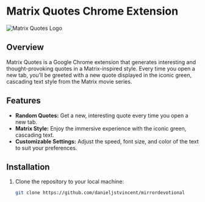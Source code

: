 # Matrix Quotes Chrome Extension

![Matrix Quotes Logo](path/to/logo.png)

## Overview
Matrix Quotes is a Google Chrome extension that generates interesting and thought-provoking quotes in a Matrix-inspired style. Every time you open a new tab, you’ll be greeted with a new quote displayed in the iconic green, cascading text style from the Matrix movie series.

## Features
- **Random Quotes:** Get a new, interesting quote every time you open a new tab.
- **Matrix Style:** Enjoy the immersive experience with the iconic green, cascading text.
- **Customizable Settings:** Adjust the speed, font size, and color of the text to suit your preferences.

## Installation
1. Clone the repository to your local machine:
   ```bash
   git clone https://github.com/danieljstvincent/mirrordevotional
